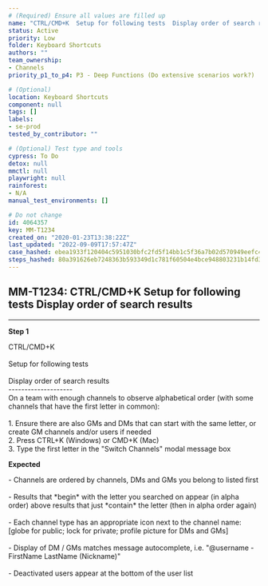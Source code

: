 ```yaml
---
# (Required) Ensure all values are filled up
name: "CTRL/CMD+K  Setup for following tests  Display order of search results"
status: Active
priority: Low
folder: Keyboard Shortcuts
authors: ""
team_ownership:
- Channels
priority_p1_to_p4: P3 - Deep Functions (Do extensive scenarios work?)

# (Optional)
location: Keyboard Shortcuts
component: null
tags: []
labels:
- se-prod
tested_by_contributor: ""

# (Optional) Test type and tools
cypress: To Do
detox: null
mmctl: null
playwright: null
rainforest:
- N/A
manual_test_environments: []

# Do not change
id: 4064357
key: MM-T1234
created_on: "2020-01-23T13:38:22Z"
last_updated: "2022-09-09T17:57:47Z"
case_hashed: ebea1933f120404c5951030bfc2fd5f14bb1c5f36a7b02d570949eefc438ed34dd010a33f4b2101c72d50f0052ccb0dd
steps_hashed: 80a391626eb7248363b593349d1c781f60504e4bce948803231b14fd37220f0ad93707537ccc9a27ec73ad80a2e141f7
---
```


<!-- (Auto-generated) Based on frontmatter's "key" and "name" -->

## MM-T1234: CTRL/CMD+K Setup for following tests Display order of search results

---

**Step 1**

CTRL/CMD+K\
\
Setup for following tests\
\
Display order of search results\
\--------------------\
On a team with enough channels to observe alphabetical order (with some channels that have the first letter in common):\
\
1\. Ensure there are also GMs and DMs that can start with the same letter, or create GM channels and/or users if needed\
2\. Press CTRL+K (Windows) or CMD+K (Mac)\
3\. Type the first letter in the "Switch Channels" modal message box

**Expected**

\- Channels are ordered by channels, DMs and GMs you belong to listed first\
\
\- Results that \*begin\* with the letter you searched on appear (in alpha order) above results that just \*contain\* the letter (then in alpha order again)\
\
\- Each channel type has an appropriate icon next to the channel name: \[globe for public; lock for private; profile picture for DMs and GMs]\
\
\- Display of DM / GMs matches message autocomplete, i.e. "@username - FirstName LastName (Nickname)"\
\
\- Deactivated users appear at the bottom of the user list
